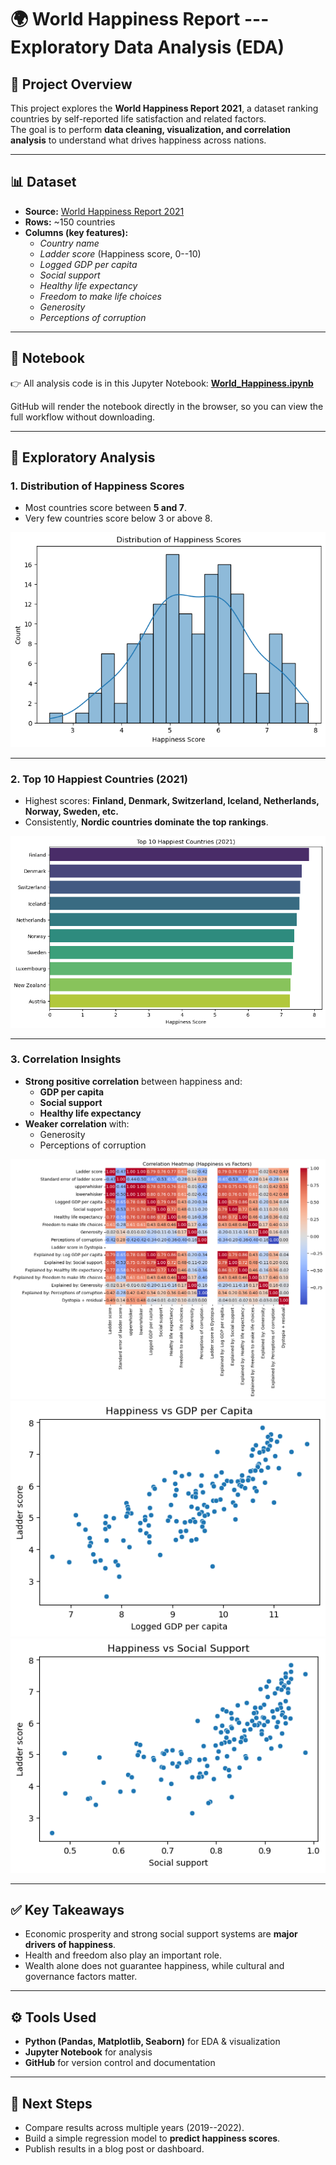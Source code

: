 # 🌍 World Happiness Report --- Exploratory Data Analysis (EDA)

## 📌 Project Overview

This project explores the **World Happiness Report 2021**, a dataset
ranking countries by self-reported life satisfaction and related
factors.\
The goal is to perform **data cleaning, visualization, and correlation
analysis** to understand what drives happiness across nations.

------------------------------------------------------------------------

## 📊 Dataset

-   **Source:** [World Happiness Report
    2021](https://worldhappiness.report/archive/)
-   **Rows:** \~150 countries
-   **Columns (key features):**
    -   *Country name*
    -   *Ladder score* (Happiness score, 0--10)
    -   *Logged GDP per capita*
    -   *Social support*
    -   *Healthy life expectancy*
    -   *Freedom to make life choices*
    -   *Generosity*
    -   *Perceptions of corruption*

------------------------------------------------------------------------

## 📓 Notebook

👉 All analysis code is in this Jupyter Notebook:
[**World_Happiness.ipynb**](World_Happiness.ipynb)

GitHub will render the notebook directly in the browser, so you can view
the full workflow without downloading.

------------------------------------------------------------------------

## 🔎 Exploratory Analysis

### 1. Distribution of Happiness Scores

-   Most countries score between **5 and 7**.
-   Very few countries score below 3 or above 8.

![Happiness Distribution](happiness_distribution.png)

------------------------------------------------------------------------

### 2. Top 10 Happiest Countries (2021)

-   Highest scores: **Finland, Denmark, Switzerland, Iceland,
    Netherlands, Norway, Sweden, etc.**
-   Consistently, **Nordic countries dominate the top rankings**.

![Top 10 Countries](top10_happiness.png)

------------------------------------------------------------------------

### 3. Correlation Insights

-   **Strong positive correlation** between happiness and:
    -   **GDP per capita**
    -   **Social support**
    -   **Healthy life expectancy**
-   **Weaker correlation** with:
    -   Generosity
    -   Perceptions of corruption

![Correlation Heatmap](correlation_heatmap.png)
![Happiness vs GDP](happiness_vs_gdp.png)
![Happiness vs Social Support](happiness_vs_social.png)

------------------------------------------------------------------------

## ✅ Key Takeaways

-   Economic prosperity and strong social support systems are **major
    drivers of happiness**.
-   Health and freedom also play an important role.
-   Wealth alone does not guarantee happiness, while cultural and
    governance factors matter.

------------------------------------------------------------------------

## ⚙️ Tools Used

-   **Python (Pandas, Matplotlib, Seaborn)** for EDA & visualization
-   **Jupyter Notebook** for analysis
-   **GitHub** for version control and documentation

------------------------------------------------------------------------

## 🚀 Next Steps

-   Compare results across multiple years (2019--2022).
-   Build a simple regression model to **predict happiness scores**.
-   Publish results in a blog post or dashboard.
